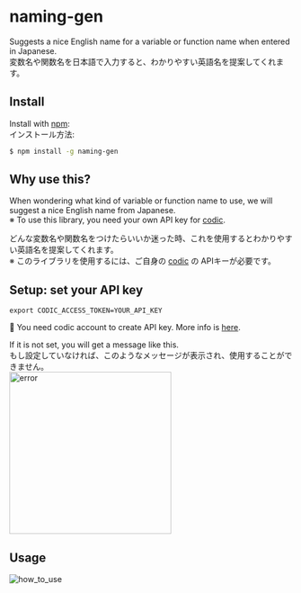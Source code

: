 # naming-gen

Suggests a nice English name for a variable or function name when entered in Japanese.  
変数名や関数名を日本語で入力すると、わかりやすい英語名を提案してくれます。


## Install

Install with [npm](https://www.npmjs.com/package/naming-gen):  
インストール方法: 

```sh
$ npm install -g naming-gen
```

## Why use this?
When wondering what kind of variable or function name to use, we will suggest a nice English name from Japanese.  
※ To use this library, you need your own API key for [codic](https://codic.jp/docs/api).  

どんな変数名や関数名をつけたらいいか迷った時、これを使用するとわかりやすい英語名を提案してくれます。  
※ このライブラリを使用するには、ご自身の [codic](https://codic.jp/docs/api) の APIキーが必要です。


## Setup: set your API key
```
export CODIC_ACCESS_TOKEN=YOUR_API_KEY
```

🔑  You need codic account to create API key. More info is [here](https://codic.jp/docs/api).

If it is not set, you will get a message like this.  
もし設定していなければ、このようなメッセージが表示され、使用することができません。  
<img width="288" alt="error" src="https://user-images.githubusercontent.com/5979966/190945988-6fca1025-6dd4-42f7-82fa-32b4b35e0124.png">


## Usage

![how_to_use](https://user-images.githubusercontent.com/5979966/190947247-70a6a9c1-8e2a-4333-8d53-bf4b9550bf00.gif)

